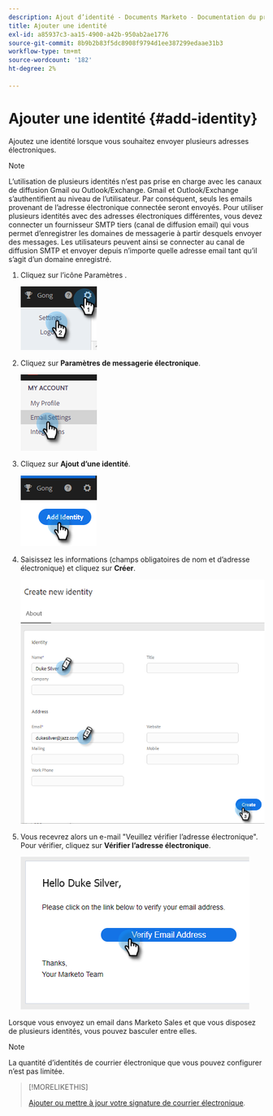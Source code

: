 ```yaml
---
description: Ajout d’identité - Documents Marketo - Documentation du produit
title: Ajouter une identité
exl-id: a85937c3-aa15-4900-a42b-950ab2ae1776
source-git-commit: 8b9b2b83f5dc8908f9794d1ee387299edaae31b3
workflow-type: tm+mt
source-wordcount: '182'
ht-degree: 2%

---
```


# Ajouter une identité {#add-identity}

Ajoutez une identité lorsque vous souhaitez envoyer plusieurs adresses électroniques.

>[!NOTE]
>
>L’utilisation de plusieurs identités n’est pas prise en charge avec les canaux de diffusion Gmail ou Outlook/Exchange. Gmail et Outlook/Exchange s’authentifient au niveau de l’utilisateur. Par conséquent, seuls les emails provenant de l’adresse électronique connectée seront envoyés. Pour utiliser plusieurs identités avec des adresses électroniques différentes, vous devez connecter un fournisseur SMTP tiers (canal de diffusion email) qui vous permet d’enregistrer les domaines de messagerie à partir desquels envoyer des messages. Les utilisateurs peuvent ainsi se connecter au canal de diffusion SMTP et envoyer depuis n’importe quelle adresse email tant qu’il s’agit d’un domaine enregistré.

1. Cliquez sur l’icône Paramètres .

   ![](assets/add-identity-1.png)

1. Cliquez sur **Paramètres de messagerie électronique**.

   ![](assets/add-identity-2.png)

1. Cliquez sur **Ajout d’une identité**.

   ![](assets/add-identity-3.png)

1. Saisissez les informations (champs obligatoires de nom et d’adresse électronique) et cliquez sur **Créer**.

   ![](assets/add-identity-4.png)

1. Vous recevrez alors un e-mail &quot;Veuillez vérifier l’adresse électronique&quot;. Pour vérifier, cliquez sur **Vérifier l’adresse électronique**.

   ![](assets/add-identity-5.png)

Lorsque vous envoyez un email dans Marketo Sales et que vous disposez de plusieurs identités, vous pouvez basculer entre elles.

>[!NOTE]
>
>La quantité d’identités de courrier électronique que vous pouvez configurer n’est pas limitée.

>[!MORELIKETHIS]
>
>[Ajouter ou mettre à jour votre signature de courrier électronique](/help/marketo/product-docs/marketo-sales-insight/actions/getting-started/email-settings/add-or-update-your-email-signature.md).
